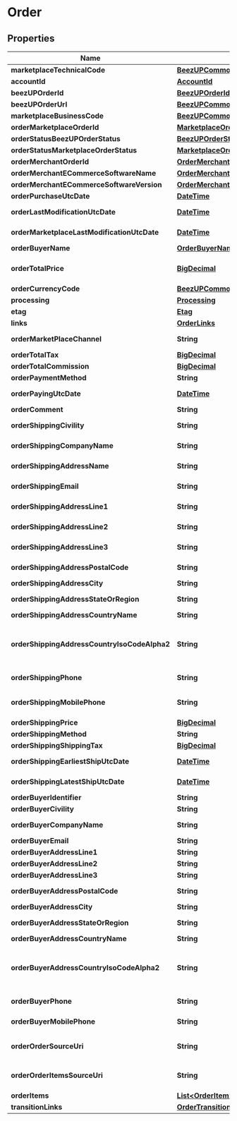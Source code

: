 
# Order

## Properties
Name | Type | Description | Notes
------------ | ------------- | ------------- | -------------
**marketplaceTechnicalCode** | [**BeezUPCommonMarketplaceTechnicalCode**](BeezUPCommonMarketplaceTechnicalCode.md) |  | 
**accountId** | [**AccountId**](AccountId.md) |  | 
**beezUPOrderId** | [**BeezUPOrderId**](BeezUPOrderId.md) |  | 
**beezUPOrderUrl** | [**BeezUPCommonHttpUrl**](BeezUPCommonHttpUrl.md) |  |  [optional]
**marketplaceBusinessCode** | [**BeezUPCommonMarketplaceBusinessCode**](BeezUPCommonMarketplaceBusinessCode.md) |  | 
**orderMarketplaceOrderId** | [**MarketplaceOrderId**](MarketplaceOrderId.md) |  | 
**orderStatusBeezUPOrderStatus** | [**BeezUPOrderStatus**](BeezUPOrderStatus.md) |  | 
**orderStatusMarketplaceOrderStatus** | [**MarketplaceOrderStatus**](MarketplaceOrderStatus.md) |  |  [optional]
**orderMerchantOrderId** | [**OrderMerchantOrderId**](OrderMerchantOrderId.md) |  |  [optional]
**orderMerchantECommerceSoftwareName** | [**OrderMerchantECommerceSoftwareName**](OrderMerchantECommerceSoftwareName.md) |  |  [optional]
**orderMerchantECommerceSoftwareVersion** | [**OrderMerchantECommerceSoftwareVersion**](OrderMerchantECommerceSoftwareVersion.md) |  |  [optional]
**orderPurchaseUtcDate** | [**DateTime**](DateTime.md) | The purchase date of this order | 
**orderLastModificationUtcDate** | [**DateTime**](DateTime.md) | The last modification UTC date done by BeezUP of this order | 
**orderMarketplaceLastModificationUtcDate** | [**DateTime**](DateTime.md) | The last modification UTC date done by the marketplace on this order | 
**orderBuyerName** | [**OrderBuyerName**](OrderBuyerName.md) |  |  [optional]
**orderTotalPrice** | [**BigDecimal**](BigDecimal.md) | The total price of this order (corresponding to the amount paid by the customer) |  [optional]
**orderCurrencyCode** | [**BeezUPCommonCurrencyCode**](BeezUPCommonCurrencyCode.md) |  |  [optional]
**processing** | [**Processing**](Processing.md) |  | 
**etag** | [**Etag**](Etag.md) |  | 
**links** | [**OrderLinks**](OrderLinks.md) |  | 
**orderMarketPlaceChannel** | **String** | Useful to identify the origin of the order. For example in Amazon. |  [optional]
**orderTotalTax** | [**BigDecimal**](BigDecimal.md) | The total tax of this order |  [optional]
**orderTotalCommission** | [**BigDecimal**](BigDecimal.md) | The total commission of this order |  [optional]
**orderPaymentMethod** | **String** | The payment method of this order |  [optional]
**orderPayingUtcDate** | [**DateTime**](DateTime.md) | The UTC date of the payment of this order |  [optional]
**orderComment** | **String** | The comment associated to this order |  [optional]
**orderShippingCivility** | **String** | The civility of the person in the shipping address for this order |  [optional]
**orderShippingCompanyName** | **String** | The company name of the shipping address for this order |  [optional]
**orderShippingAddressName** | **String** | The name of the person in the shipping address for this order |  [optional]
**orderShippingEmail** | **String** | The email of the person in the shipping address for this order |  [optional]
**orderShippingAddressLine1** | **String** | The shipping address line 1 of this order |  [optional]
**orderShippingAddressLine2** | **String** | The shipping address line 2 of this order |  [optional]
**orderShippingAddressLine3** | **String** | The shipping address line 3 of this order |  [optional]
**orderShippingAddressPostalCode** | **String** | The shipping address postal code of this order |  [optional]
**orderShippingAddressCity** | **String** | The shipping address city of this order |  [optional]
**orderShippingAddressStateOrRegion** | **String** | The shipping address state or region of this order |  [optional]
**orderShippingAddressCountryName** | **String** | The shipping address country name |  [optional]
**orderShippingAddressCountryIsoCodeAlpha2** | **String** | The shipping address country iso code alpha 2 (see http://en.wikipedia.org/wiki/ISO_3166-1_alpha-2#/decoding_table for more details) |  [optional]
**orderShippingPhone** | **String** | The phone number of the person in the shipping address for this order |  [optional]
**orderShippingMobilePhone** | **String** | The mobile phone number of the person in the shipping address for this order |  [optional]
**orderShippingPrice** | [**BigDecimal**](BigDecimal.md) | The shipping price of this order |  [optional]
**orderShippingMethod** | **String** | The shipping method of this order |  [optional]
**orderShippingShippingTax** | [**BigDecimal**](BigDecimal.md) | The shipping tax for this order |  [optional]
**orderShippingEarliestShipUtcDate** | [**DateTime**](DateTime.md) | The UTC date of the earliest ship for this order |  [optional]
**orderShippingLatestShipUtcDate** | [**DateTime**](DateTime.md) | The UTC date of the latest ship for this order |  [optional]
**orderBuyerIdentifier** | **String** | The buyer identifier for this order |  [optional]
**orderBuyerCivility** | **String** | The buyer civility for this order |  [optional]
**orderBuyerCompanyName** | **String** | The buyer company name for this order |  [optional]
**orderBuyerEmail** | **String** | The email of the buyer for this order |  [optional]
**orderBuyerAddressLine1** | **String** | The Buyer address line 1 of this order |  [optional]
**orderBuyerAddressLine2** | **String** | The Buyer address line 2 of this order |  [optional]
**orderBuyerAddressLine3** | **String** | The Buyer address line 3 of this order |  [optional]
**orderBuyerAddressPostalCode** | **String** | The Buyer address postal code of this order |  [optional]
**orderBuyerAddressCity** | **String** | The Buyer address city of this order |  [optional]
**orderBuyerAddressStateOrRegion** | **String** | The Buyer address state or region of this order |  [optional]
**orderBuyerAddressCountryName** | **String** | The Buyer address country name |  [optional]
**orderBuyerAddressCountryIsoCodeAlpha2** | **String** | The Buyer address country iso code alpha 2 (see http://en.wikipedia.org/wiki/ISO_3166-1_alpha-2#/decoding_table for more details) |  [optional]
**orderBuyerPhone** | **String** | The phone number of the buyer for this order |  [optional]
**orderBuyerMobilePhone** | **String** | The mobile phone number of the buyer for this order |  [optional]
**orderOrderSourceUri** | **String** | Technical information: The url to the source of this order. We received this information from the marketplace.  |  [optional]
**orderOrderItemsSourceUri** | **String** | Technical information: The url to the source of this order items. We received this information from the marketplace.  |  [optional]
**orderItems** | [**List&lt;OrderItem&gt;**](OrderItem.md) |  | 
**transitionLinks** | [**OrderTransitionLinks**](OrderTransitionLinks.md) |  | 



